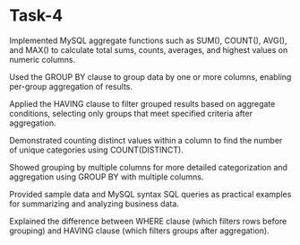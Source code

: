 # Task-4
Implemented MySQL aggregate functions such as SUM(), COUNT(), AVG(), and MAX() to calculate total sums, counts, averages, and highest values on numeric columns.

Used the GROUP BY clause to group data by one or more columns, enabling per-group aggregation of results.

Applied the HAVING clause to filter grouped results based on aggregate conditions, selecting only groups that meet specified criteria after aggregation.

Demonstrated counting distinct values within a column to find the number of unique categories using COUNT(DISTINCT).

Showed grouping by multiple columns for more detailed categorization and aggregation using GROUP BY with multiple columns.

Provided sample data and MySQL syntax SQL queries as practical examples for summarizing and analyzing business data.

Explained the difference between WHERE clause (which filters rows before grouping) and HAVING clause (which filters groups after aggregation).
